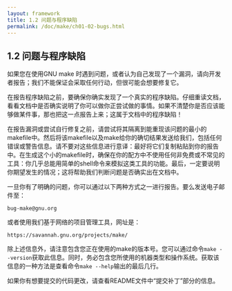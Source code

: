 ```yaml
---
layout: framework
title: 1.2 问题与程序缺陷
permalink: /doc/make/ch01-02-bugs.html
---
```


## 1.2 问题与程序缺陷

如果您在使用GNU make 时遇到问题，或者认为自己发现了一个漏洞，请向开发者报告；我们不能保证会采取任何行动，但很可能会想要修复它。

在报告程序缺陷之前，要确保你确实发现了一个真实的程序缺陷。仔细重读文档，看看文档中是否确实说明了你可以做你正尝试做的事情。如果不清楚你是否应该能够做某件事，那也把这一点报告上来；这属于文档中的程序缺陷！

在报告漏洞或尝试自行修复之前，请尝试将其隔离到能重现该问题的最小的makefile中。然后将该makefile以及make给你的确切结果发送给我们，包括任何错误或警告信息。请不要对这些信息进行意译：最好将它们复制粘贴到你的报告中。在生成这个小的makefile时，确保在你的配方中不使用任何非免费或不常见的工具：你几乎总能用简单的shell命令来模拟这类工具的功能。最后，一定要说明你期望发生的情况；这将帮助我们判断问题是否确实出在文档中。

一旦你有了明确的问题，你可以通过以下两种方式之一进行报告。要么发送电子邮件至：

```
bug-make@gnu.org
```

或者使用我们基于网络的项目管理工具，网址是：

```
https://savannah.gnu.org/projects/make/
```

除上述信息外，请注意包含您正在使用的make的版本号。您可以通过命令`make --version`获取此信息。同时，务必包含您所使用的机器类型和操作系统。获取该信息的一种方法是查看命令`make --help`输出的最后几行。

如果你有想要提交的代码更改，请查看README文件中“提交补丁”部分的信息。
